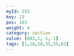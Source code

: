 ```yaml
---
myId: 153
key: 23
pos: 163
weight: 4
category: section
value: [883,1,-1,-1]
tags: [1,18,28,35,55,62]
---
```

